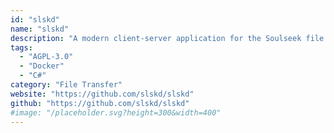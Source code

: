 ```yaml
---
id: "slskd"
name: "slskd"
description: "A modern client-server application for the Soulseek file sharing network."
tags:
  - "AGPL-3.0"
  - "Docker"
  - "C#"
category: "File Transfer"
website: "https://github.com/slskd/slskd"
github: "https://github.com/slskd/slskd"
#image: "/placeholder.svg?height=300&width=400"
---
```


